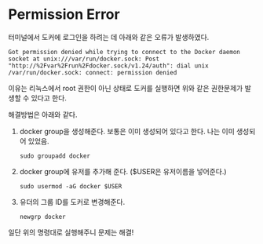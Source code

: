# Permission Error

터미널에서 도커에 로그인을 하려는 데 아래와 같은 오류가 발생하였다.

```terminal
Got permission denied while trying to connect to the Docker daemon socket at unix:///var/run/docker.sock: Post "http://%2Fvar%2Frun%2Fdocker.sock/v1.24/auth": dial unix /var/run/docker.sock: connect: permission denied
```

이유는 리눅스에서 root 권한이 아닌 상태로 도커를 실행하면 위와 같은 권한문제가 발생할 수 있다고 한다.

해결방법은 아래와 같다.

1. docker group을 생성해준다. 보통은 이미 생성되어 있다고 한다. 나는 이미 생성되어 있었음.

    `sudo groupadd docker`

2. docker group에 유저를 추가해 준다. ($USER은 유저이름을 넣어준다.)

    `sudo usermod -aG docker $USER`

3. 유더의 그룹 ID를 도커로 변경해준다.

    `newgrp docker`

일단 위의 명령대로 실행해주니 문제는 해결!
